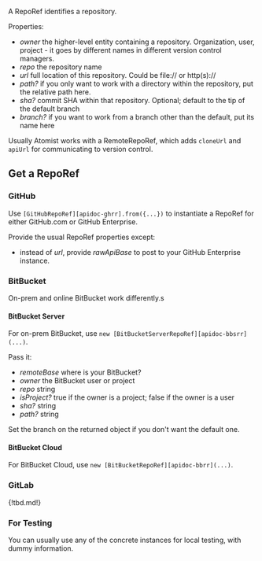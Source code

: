 A RepoRef identifies a repository.

Properties:

*  *owner* the higher-level entity containing a repository. Organization, user, project - it goes by different names in different version control managers.
*  *repo* the repository name
*  *url* full location of this repository. Could be file:// or http(s)://
*  *path?* if you only want to work with a directory within the repository, 
put the relative path here.
*  *sha?* commit SHA within that repository. Optional; default to the tip of the default branch
*  *branch?* if you want to work from a branch other than the default, put its name here

Usually Atomist works with a RemoteRepoRef, which adds `cloneUrl` and `apiUrl` for
communicating to version control.

## Get a RepoRef

### GitHub

Use `[GitHubRepoRef][apidoc-ghrr].from({...})` to instantiate a RepoRef for either 
GitHub.com or GitHub Enterprise.

Provide the usual RepoRef properties except:

*  instead of *url*, provide *rawApiBase* to post to your GitHub Enterprise instance.

### BitBucket

On-prem and online BitBucket work differently.s

#### BitBucket Server

For on-prem BitBucket, use `new [BitBucketServerRepoRef][apidoc-bbsrr](...)`.

Pass it:

* *remoteBase* where is your BitBucket?
* *owner* the BitBucket user or project
* *repo* string
* *isProject?* true if the owner is a project; false if the owner is a user
* *sha?* string
* *path?* string

Set the branch on the returned object if you don't want the default one.

#### BitBucket Cloud 

For BitBucket Cloud, use `new [BitBucketRepoRef][apidoc-bbrr](...)`.

### GitLab

{!tbd.md!}

### For Testing

You can usually use any of the concrete instances for local testing, 
with dummy information.

[apidoc-ghrr]: https://atomist.github.io/automation-client/classes/_lib_operations_common_githubreporef_.githubreporef.html (API Doc for GitHubRepoRef)
[apidoc-bbrr]: https://atomist.github.io/automation-client/classes/_lib_operations_common_bitbucketreporef_.bitbucketreporef.html#constructor (API Doc for BitBucketRepoRef)
[apidoc-bbsrr]: https://atomist.github.io/automation-client/classes/_lib_operations_common_bitbucketserverreporef_.bitbucketserverreporef.html (API Doc for BitBucketServerRepoRef)